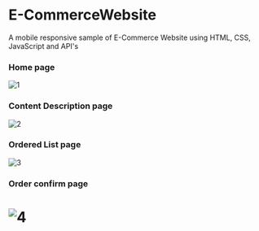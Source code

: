 # E-CommerceWebsite

A mobile responsive sample of E-Commerce Website using HTML, CSS, JavaScript and API's

### Home page

![1](https://user-images.githubusercontent.com/17312616/65086776-b1beb080-d9d0-11e9-9983-143d61ed8fdc.png)

### Content Description page

![2](https://user-images.githubusercontent.com/17312616/65086777-b1beb080-d9d0-11e9-9e2b-af3b7210bdf3.png)

### Ordered List page

![3](https://user-images.githubusercontent.com/17312616/65086778-b2574700-d9d0-11e9-9377-8e4886f582a8.png)

### Order confirm page

# ![4](https://user-images.githubusercontent.com/17312616/65086779-b2efdd80-d9d0-11e9-95d5-4b1a48eafe04.png)
